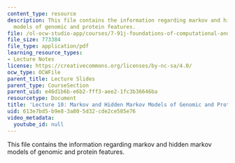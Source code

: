 ```yaml
---
content_type: resource
description: This file contains the information regarding markov and hidden markov
  models of genomic and protein features.
file: /ol-ocw-studio-app/courses/7-91j-foundations-of-computational-and-systems-biology-spring-2014/613e7bd5b9e83a805d32cde2ce585e76_MIT7_91JS14_Lecture10.pdf
file_size: 773384
file_type: application/pdf
learning_resource_types:
- Lecture Notes
license: https://creativecommons.org/licenses/by-nc-sa/4.0/
ocw_type: OCWFile
parent_title: Lecture Slides
parent_type: CourseSection
parent_uid: e46d1b6b-e6b2-fff3-aee2-1fc3b36646ba
resourcetype: Document
title: 'Lecture 10: Markov and Hidden Markov Models of Genomic and Protein Features'
uid: 613e7bd5-b9e8-3a80-5d32-cde2ce585e76
video_metadata:
  youtube_id: null
---
```

This file contains the information regarding markov and hidden markov models of genomic and protein features.
